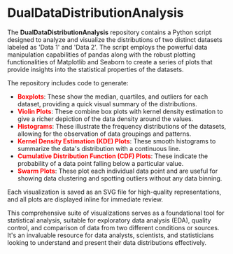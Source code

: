 # DualDataDistributionAnalysis

The **DualDataDistributionAnalysis** repository contains a Python script designed to analyze and visualize the distributions of two distinct datasets labeled as 'Data 1' and 'Data 2'. The script employs the powerful data manipulation capabilities of pandas along with the robust plotting functionalities of Matplotlib and Seaborn to create a series of plots that provide insights into the statistical properties of the datasets.

The repository includes code to generate:

- **<span style="color:red">Boxplots</span>**: These show the median, quartiles, and outliers for each dataset, providing a quick visual summary of the distributions.
- **<span style="color:red">Violin Plots</span>**: These combine box plots with kernel density estimation to give a richer depiction of the data density around the values.
- **<span style="color:red">Histograms</span>**: These illustrate the frequency distributions of the datasets, allowing for the observation of data groupings and patterns.
- **<span style="color:red">Kernel Density Estimation (KDE) Plots</span>**: These smooth histograms to summarize the data's distribution with a continuous line.
- **<span style="color:red">Cumulative Distribution Function (CDF) Plots</span>**: These indicate the probability of a data point falling below a particular value.
- **<span style="color:red">Swarm Plots</span>**: These plot each individual data point and are useful for showing data clustering and spotting outliers without any data binning.

Each visualization is saved as an SVG file for high-quality representations, and all plots are displayed inline for immediate review.

This comprehensive suite of visualizations serves as a foundational tool for statistical analysis, suitable for exploratory data analysis (EDA), quality control, and comparison of data from two different conditions or sources. It's an invaluable resource for data analysts, scientists, and statisticians looking to understand and present their data distributions effectively.

